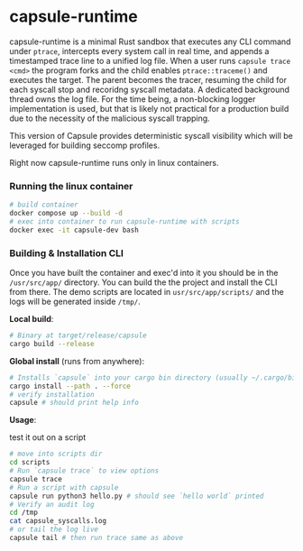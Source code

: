 # capsule-runtime

capsule-runtime is a minimal Rust sandbox that executes any CLI command
under `ptrace`, intercepts every system call in real time, and appends a timestamped
trace line to a unified log file. When a user runs `capsule trace <cmd>` the program forks
and the child enables `ptrace::traceme()` and executes the target. The parent becomes the
tracer, resuming the child for each syscall stop and recoridng syscall metadata.
A dedicated background thread owns the log file. For the time being, a non-blocking
logger implementation is used, but that is likely not practical for a production build
due to the necessity of the malicious syscall trapping.

This version of Capsule provides deterministic syscall visibility which will be
leveraged for building seccomp profiles.

Right now capsule-runtime runs only in linux containers.

### Running the linux container

```bash
# build container
docker compose up --build -d
# exec into container to run capsule-runtime with scripts
docker exec -it capsule-dev bash
```

### Building & Installation CLI

Once you have built the container and exec'd into it
you should be in the `/usr/src/app/` directory.
You can build the the project and install the CLI from there.
The demo scripts are located in `usr/src/app/scripts/` and
the logs will be generated inside `/tmp/`.

**Local build**:

```bash
# Binary at target/release/capsule
cargo build --release
```

**Global install** (runs from anywhere):

```bash
# Installs `capsule` into your cargo bin directory (usually ~/.cargo/bin)
cargo install --path . --force
# verify installation
capsule # should print help info
```

**Usage**:

test it out on a script

```bash
# move into scripts dir
cd scripts
# Run `capsule trace` to view options
capsule trace
# Run a script with capsule
capsule run python3 hello.py # should see `hello world` printed
# Verify an audit log
cd /tmp
cat capsule_syscalls.log
# or tail the log live
capsule tail # then run trace same as above
```
